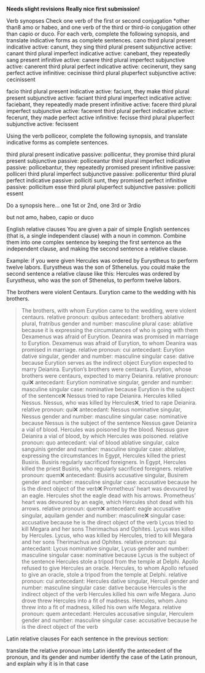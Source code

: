 **Needs slight revisions**
**Really nice first submission!**

Verb synopses
Check one verb of the first or second conjugation *other than8 amo or habeo, and one verb of the third or third-io conjugation other than capio or duco. For each verb, complete the following synopsis, and translate indicative forms as complete sentences.
cano
third plural present indicative active: canunt, they sing
third plural present subjunctive active: canant
third plural imperfect indicative active: canebant, they repeatedly sang
present infinitive active: canere
third plural imperfect subjunctive active: canerent
third plural perfect indicative active: cecinerunt, they sang
perfect active infinitive: cecinisse
third plural pluperfect subjunctive active: cecinissent

facio
third plural present indicative active: faciunt, they make
third plural present subjunctive active: faciant
third plural imperfect indicative active: faciebant, they repeatedly made
present infinitive active: facere
third plural imperfect subjunctive active: facerent
third plural perfect indicative active: fecerunt, they made
perfect active infinitive: fecisse
third plural pluperfect subjunctive active: fecissent

Using the verb polliceor, complete the following synopsis, and translate indicative forms as complete sentences.

third plural present indicative passive: pollicentur, they promise
third plural present subjunctive passive: polliceantur
third plural imperfect indicative passive: pollicebantur, they repeatedly promised
present infinitive passive: polliceri
third plural imperfect subjunctive passive: pollicerentur
third plural perfect indicative passive: polliciti sunt, they promised
perfect infinitive passive: pollicitum esse
third plural pluperfect subjunctive passive: polliciti essent

Do a synopsis here… one 1st or 2nd, one 3rd or 3rdio

but not amo, habeo, capio or duco

English relative clauses
You are given a pair of simple English sentences (that is, a single independent clause) with a noun in common. Combine them into one complex sentence by keeping the first sentence as the independent clause, and making the second sentence a relative clause.

Example: if you were given
Hercules was ordered by Eurystheus to perform twelve labors. Eurystheus was the son of Sthenelus.
you could make the second sentence a relative clause like this:
Hercules was ordered by Eurystheus, who was the son of Sthenelus, to perform twelve labors.

The brothers were violent Centaurs. Eurytion came to the wedding with his brothers. 
> The brothers, with whom Eurytion came to the wedding, were violent centaurs.
> relative pronoun: quibus
> antecedant: brothers ablative plural, fratribus
> gender and number: masculine plural
> case: ablative because it is expressing the circumstances of who is going with them 
Dexamenus was afraid of Eurytion. Deanira was promised in marriage to Eurytion. 
> Dexamenus was afraid of Eurytion, to whom Deanira was promised in marriage.
> relative pronoun: cui
> antecedant: Eurytion dative singular, 
> gender and number: masculine singular
> case: dative because Eurytion serves as the indirect object 
Eurytion expected to marry Deianira. Eurytion’s brothers were centaurs.
> Eurytion, whose brothers were centaurs, expected to marry Deianira.
> relative pronoun: qui❌
> antecedant: Eurytion nominative singular, 
> gender and number: masculine singular
> case: nominative because Eurytion is the subject of the sentence❌
Nessus tried to rape Deianira. Hercules killed Nessus.
> Nessus, who was killed by Hercules❌, tried to rape Deianira.
> relative pronoun: qui❌
> antecedant: Nessus nominative singular, Nessus
> gender and number: masculine singular
> case: nominative because Nessus is the subject of the sentence
Nessus gave Deianira a vial of blood. Hercules was poisoned by the blood. 
> Nessus gave Deianira a vial of blood, by which Hercules was poisoned.
> relative pronoun: quo
> antecedant: vial of blood ablative singular, calce sanguinis
> gender and number: masculine singular
> case: ablative, expressing the circumstances
In Egypt, Hercules killed the priest Busiris. Busiris regularly sacrificed foreigners.
> In Egypt, Hercules killed the priest Busiris, who regularly sacrificed foreigners.
> relative pronoun: quem❌
> antecedant: Busiris accusative singular, Busirem
> gender and number: masculine singular
> case: accusative because he is the direct object of the verb❌
Prometheus’ heart was devoured by an eagle. Hercules shot the eagle dead with his arrows. 
> Prometheus’ heart was devoured by an eagle, which Hercules shot dead with his arrows.
> relative pronoun: quem❌
> antecedant: eagle accusative singular, aquilam
> gender and number: masculine❌ singular
> case: accusative because he is the direct object of the verb
Lycus tried to kill Megara and her sons Therimachus and Ophites. Lycus was killed by Hercules.
> Lycus, who was killed by Hercules, tried to kill Megara and her sons Therimachus and Ophites.
> relative pronoun: qui
> antecedant: Lycus nominative singular, Lycus
> gender and number: masculine singular
> case: nominative because Lycus is the subject of the sentence
Hercules stole a tripod from the temple at Delphi. Apollo refused to give Hercules an oracle. 
> Hercules, to whom Apollo refused to give an oracle, stole a tripod from the temple at Delphi.
> relative pronoun: cui
> antecedant: Hercules dative singular, Herculi
> gender and number: masculine singular
> case: dative because Hercules is the indirect object of the verb
Hercules killed his own wife Megara. Juno drove threw Hercules into a fit of madness.
> Hercules, whom Juno threw into a fit of madness, killed his own wife Megara.
> relative pronoun: quem
> antecedant: Hercules accusative singular, Herculem 
> gender and number: masculine singular
> case: accusative because he is the direct object of the verb

Latin relative clauses
For each sentence in the previous section:

translate the relative pronoun into Latin
identify the antecedent of the pronoun, and its gender and number
identify the case of the Latin pronoun, and explain why it is in that case
